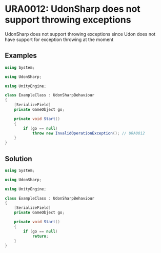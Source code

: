 # URA0012: UdonSharp does not support throwing exceptions

UdonSharp does not support throwing exceptions since Udon does not have support for exception throwing at the moment

## Examples

```csharp
using System;

using UdonSharp;

using UnityEngine;

class ExampleClass : UdonSharpBehaviour
{
    [SerializeField]
    private GameObject go;

    private void Start()
    {
        if (go == null)
            throw new InvalidOperationException(); // URA0012
    }
}
```

## Solution

```csharp
using System;

using UdonSharp;

using UnityEngine;

class ExampleClass : UdonSharpBehaviour
{
    [SerializeField]
    private GameObject go;

    private void Start()
    {
        if (go == null)
            return;
    }
}
```
